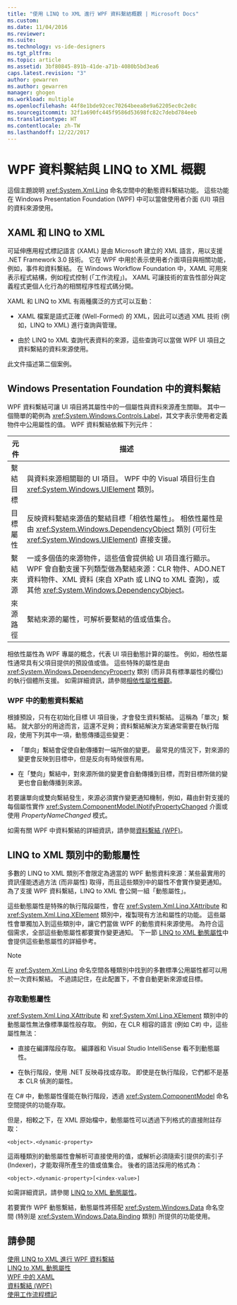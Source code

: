 ```yaml
---
title: "使用 LINQ to XML 進行 WPF 資料繫結概觀 | Microsoft Docs"
ms.custom: 
ms.date: 11/04/2016
ms.reviewer: 
ms.suite: 
ms.technology: vs-ide-designers
ms.tgt_pltfrm: 
ms.topic: article
ms.assetid: 3bf80845-891b-41de-a71b-4080b5bd3ea6
caps.latest.revision: "3"
author: gewarren
ms.author: gewarren
manager: ghogen
ms.workload: multiple
ms.openlocfilehash: 44f8e1bde92cec70264beea8e9a62205ec0c2e8c
ms.sourcegitcommit: 32f1a690fc445f9586d53698fc82c7debd784eeb
ms.translationtype: HT
ms.contentlocale: zh-TW
ms.lasthandoff: 12/22/2017
---
```

# <a name="wpf-data-binding-with-linq-to-xml-overview"></a>WPF 資料繫結與 LINQ to XML 概觀
這個主題說明 <xref:System.Xml.Linq> 命名空間中的動態資料繫結功能。 這些功能在 Windows Presentation Foundation (WPF) 中可以當做使用者介面 (UI) 項目的資料來源使用。  
  
## <a name="xaml-and-linq-to-xml"></a>XAML 和 LINQ to XML  
 可延伸應用程式標記語言 (XAML) 是由 Microsoft 建立的 XML 語言，用以支援 .NET Framework 3.0 技術。 它在 WPF 中用於表示使用者介面項目與相關功能，例如，事件和資料繫結。 在 Windows Workflow Foundation 中，XAML 可用來表示程式結構，例如程式控制 (「工作流程」)。 XAML 可讓技術的宣告性部分與定義程式更個人化行為的相關程序性程式碼分開。  
  
 XAML 和 LINQ to XML 有兩種廣泛的方式可以互動：  
  
-   XAML 檔案是語式正確 (Well-Formed) 的 XML，因此可以透過 XML 技術 (例如，LINQ to XML) 進行查詢與管理。  
  
-   由於 LINQ to XML 查詢代表資料的來源，這些查詢可以當做 WPF UI 項目之資料繫結的資料來源使用。  
  
 此文件描述第二個案例。  
  
## <a name="data-binding-in-the-windows-presentation-foundation"></a>Windows Presentation Foundation 中的資料繫結  
 WPF 資料繫結可讓 UI 項目將其屬性中的一個屬性與資料來源產生關聯。 其中一個簡單的範例為 <xref:System.Windows.Controls.Label>，其文字表示使用者定義物件中公用屬性的值。 WPF 資料繫結依賴下列元件：  
  
|元件|描述|  
|---------------|-----------------|  
|繫結目標|與資料來源相關聯的 UI 項目。 WPF 中的 Visual 項目衍生自 <xref:System.Windows.UIElement> 類別。|  
|目標屬性|反映資料繫結來源值的繫結目標「相依性屬性」。 相依性屬性是由 <xref:System.Windows.DependencyObject> 類別 (可衍生 <xref:System.Windows.UIElement>) 直接支援。|  
|繫結來源|一或多個值的來源物件，這些值會提供給 UI 項目進行顯示。 WPF 會自動支援下列類型做為繫結來源：CLR 物件、ADO.NET 資料物件、XML 資料 (來自 XPath 或 LINQ to XML 查詢)，或其他 <xref:System.Windows.DependencyObject>。|  
|來源路徑|繫結來源的屬性，可解析要繫結的值或值集合。|  
  
 相依性屬性為 WPF 專屬的概念，代表 UI 項目動態計算的屬性。 例如，相依性屬性通常具有父項目提供的預設值或值。 這些特殊的屬性是由 <xref:System.Windows.DependencyProperty> 類別 (而非具有標準屬性的欄位) 的執行個體所支援。 如需詳細資訊，請參閱[相依性屬性概觀](/dotnet/framework/wpf/advanced/dependency-properties-overview)。  
  
### <a name="dynamic-data-binding-in-wpf"></a>WPF 中的動態資料繫結  
 根據預設，只有在初始化目標 UI 項目後，才會發生資料繫結。 這稱為「單次」繫結。 就大部分的用途而言，這還不足夠；資料繫結解決方案通常需要在執行階段，使用下列其中一項，動態傳播這些變更：  
  
-   「單向」繫結會促使自動傳播對一端所做的變更。 最常見的情況下，對來源的變更會反映到目標中，但是反向有時候很有用。  
  
-   在「雙向」繫結中，對來源所做的變更會自動傳播到目標，而對目標所做的變更也會自動傳播到來源。  
  
 若要讓單向或雙向繫結發生，來源必須實作變更通知機制，例如，藉由針對支援的每個屬性實作 <xref:System.ComponentModel.INotifyPropertyChanged> 介面或使用 *PropertyNameChanged* 模式。  
  
 如需有關 WPF 中資料繫結的詳細資訊，請參閱[資料繫結 (WPF)](/dotnet/framework/wpf/data/data-binding-wpf)。  
  
## <a name="dynamic-properties-in-linq-to-xml-classes"></a>LINQ to XML 類別中的動態屬性  
 多數的 LINQ to XML 類別不會限定為適當的 WPF 動態資料來源：某些最實用的資訊僅能透過方法 (而非屬性) 取得，而且這些類別中的屬性不會實作變更通知。 為了支援 WPF 資料繫結，LINQ to XML 會公開一組「動態屬性」。  
  
 這些動態屬性是特殊的執行階段屬性，會在 <xref:System.Xml.Linq.XAttribute> 和 <xref:System.Xml.Linq.XElement> 類別中，複製現有方法和屬性的功能。 這些屬性會單獨加入到這些類別中，讓它們當做 WPF 的動態資料來源使用。 為符合這個需求，全部這些動態屬性都要實作變更通知。 下一節 [LINQ to XML 動態屬性](../designers/linq-to-xml-dynamic-properties.md)中會提供這些動態屬性的詳細參考。  
  
> [!NOTE]
>  在 <xref:System.Xml.Linq> 命名空間各種類別中找到的多數標準公用屬性都可以用於一次資料繫結。 不過請記住，在此配置下，不會自動更新來源或目標。  
  
### <a name="accessing-dynamic-properties"></a>存取動態屬性  
 <xref:System.Xml.Linq.XAttribute> 和 <xref:System.Xml.Linq.XElement> 類別中的動態屬性無法像標準屬性般存取。 例如，在 CLR 相容的語言 (例如 C#) 中，這些屬性無法：  
  
-   直接在編譯階段存取。 編譯器和 Visual Studio IntelliSense 看不到動態屬性。  
  
-   在執行階段，使用 .NET 反映尋找或存取。 即使是在執行階段，它們都不是基本 CLR 偵測的屬性。  
  
 在 C# 中，動態屬性僅能在執行階段，透過 <xref:System.ComponentModel> 命名空間提供的功能存取。  
  
 但是，相較之下，在 XML 原始檔中，動態屬性可以透過下列格式的直接附註存取：  
  
```  
<object>.<dynamic-property>  
```  
  
 這兩種類別的動態屬性會解析可直接使用的值，或解析必須隨索引提供的索引子 (Indexer)，才能取得所產生的值或值集合。 後者的語法採用的格式為：  
  
```  
<object>.<dynamic-property>[<index-value>]  
```  
  
 如需詳細資訊，請參閱 [LINQ to XML 動態屬性](../designers/linq-to-xml-dynamic-properties.md)。  
  
 若要實作 WPF 動態繫結，動態屬性將搭配 <xref:System.Windows.Data> 命名空間 (特別是 <xref:System.Windows.Data.Binding> 類別) 所提供的功能使用。  
  
## <a name="see-also"></a>請參閱  
 [使用 LINQ to XML 進行 WPF 資料繫結](../designers/wpf-data-binding-with-linq-to-xml.md)   
 [LINQ to XML 動態屬性](../designers/linq-to-xml-dynamic-properties.md)   
 [WPF 中的 XAML](/dotnet/framework/wpf/advanced/xaml-in-wpf)   
 [資料繫結 (WPF)](/dotnet/framework/wpf/data/data-binding-wpf)   
 [使用工作流程標記](http://go.microsoft.com/fwlink/?LinkId=98685)